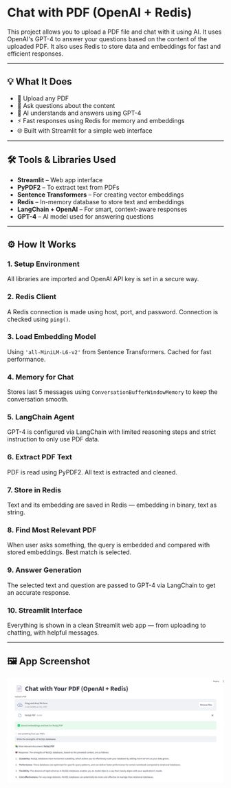 # Chat with PDF (OpenAI + Redis)

This project allows you to upload a PDF file and chat with it using AI. It uses OpenAI's GPT-4 to answer your questions based on the content of the uploaded PDF. It also uses Redis to store data and embeddings for fast and efficient responses.

---

## 💡 What It Does

- 📄 Upload any PDF
- 🤖 Ask questions about the content
- 🧠 AI understands and answers using GPT-4
- ⚡ Fast responses using Redis for memory and embeddings
- 🌐 Built with Streamlit for a simple web interface

---

## 🛠️ Tools & Libraries Used

- **Streamlit** – Web app interface  
- **PyPDF2** – To extract text from PDFs  
- **Sentence Transformers** – For creating vector embeddings  
- **Redis** – In-memory database to store text and embeddings  
- **LangChain + OpenAI** – For smart, context-aware responses  
- **GPT-4** – AI model used for answering questions  

---

## ⚙️ How It Works

### 1. Setup Environment
All libraries are imported and OpenAI API key is set in a secure way.

### 2. Redis Client
A Redis connection is made using host, port, and password. Connection is checked using `ping()`.

### 3. Load Embedding Model
Using `'all-MiniLM-L6-v2'` from Sentence Transformers. Cached for fast performance.

### 4. Memory for Chat
Stores last 5 messages using `ConversationBufferWindowMemory` to keep the conversation smooth.

### 5. LangChain Agent
GPT-4 is configured via LangChain with limited reasoning steps and strict instruction to only use PDF data.

### 6. Extract PDF Text
PDF is read using PyPDF2. All text is extracted and cleaned.

### 7. Store in Redis
Text and its embedding are saved in Redis — embedding in binary, text as string.

### 8. Find Most Relevant PDF
When user asks something, the query is embedded and compared with stored embeddings. Best match is selected.

### 9. Answer Generation
The selected text and question are passed to GPT-4 via LangChain to get an accurate response.

### 10. Streamlit Interface
Everything is shown in a clean Streamlit web app — from uploading to chatting, with helpful messages.

---

## 🖼️ App Screenshot

![App Screenshot](screenshots/result1.png)

